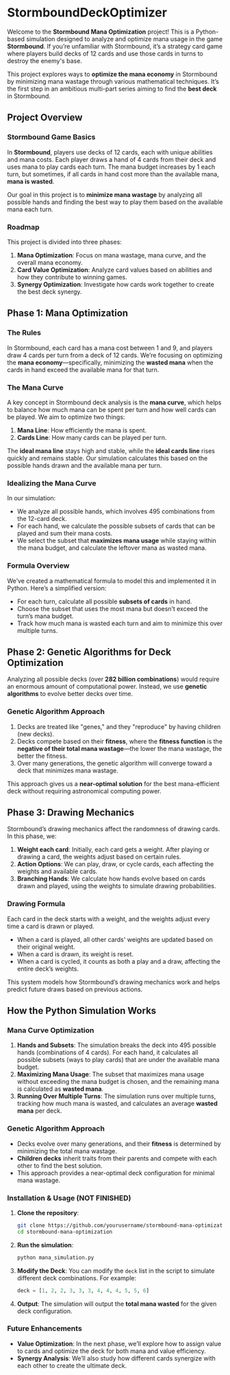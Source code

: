 # StormboundDeckOptimizer

Welcome to the **Stormbound Mana Optimization** project! This is a Python-based simulation designed to analyze and optimize mana usage in the game **Stormbound**. If you’re unfamiliar with Stormbound, it’s a strategy card game where players build decks of 12 cards and use those cards in turns to destroy the enemy's base.

This project explores ways to **optimize the mana economy** in Stormbound by minimizing mana wastage through various mathematical techniques. It’s the first step in an ambitious multi-part series aiming to find the **best deck** in Stormbound.

## Project Overview

### Stormbound Game Basics
In **Stormbound**, players use decks of 12 cards, each with unique abilities and mana costs. Each player draws a hand of 4 cards from their deck and uses mana to play cards each turn. The mana budget increases by 1 each turn, but sometimes, if all cards in hand cost more than the available mana, **mana is wasted**.

Our goal in this project is to **minimize mana wastage** by analyzing all possible hands and finding the best way to play them based on the available mana each turn.

### Roadmap
This project is divided into three phases:
1. **Mana Optimization**: Focus on mana wastage, mana curve, and the overall mana economy.
2. **Card Value Optimization**: Analyze card values based on abilities and how they contribute to winning games.
3. **Synergy Optimization**: Investigate how cards work together to create the best deck synergy.

## Phase 1: Mana Optimization

### The Rules
In Stormbound, each card has a mana cost between 1 and 9, and players draw 4 cards per turn from a deck of 12 cards. We’re focusing on optimizing the **mana economy**—specifically, minimizing the **wasted mana** when the cards in hand exceed the available mana for that turn.

### The Mana Curve
A key concept in Stormbound deck analysis is the **mana curve**, which helps to balance how much mana can be spent per turn and how well cards can be played. We aim to optimize two things:
1. **Mana Line**: How efficiently the mana is spent.
2. **Cards Line**: How many cards can be played per turn.

The **ideal mana line** stays high and stable, while the **ideal cards line** rises quickly and remains stable. Our simulation calculates this based on the possible hands drawn and the available mana per turn.

### Idealizing the Mana Curve
In our simulation:
- We analyze all possible hands, which involves 495 combinations from the 12-card deck.
- For each hand, we calculate the possible subsets of cards that can be played and sum their mana costs.
- We select the subset that **maximizes mana usage** while staying within the mana budget, and calculate the leftover mana as wasted mana.

### Formula Overview
We’ve created a mathematical formula to model this and implemented it in Python. Here’s a simplified version:
- For each turn, calculate all possible **subsets of cards** in hand.
- Choose the subset that uses the most mana but doesn’t exceed the turn’s mana budget.
- Track how much mana is wasted each turn and aim to minimize this over multiple turns.

## Phase 2: Genetic Algorithms for Deck Optimization
Analyzing all possible decks (over **282 billion combinations**) would require an enormous amount of computational power. Instead, we use **genetic algorithms** to evolve better decks over time.

### Genetic Algorithm Approach
1. Decks are treated like "genes," and they "reproduce" by having children (new decks).
2. Decks compete based on their **fitness**, where the **fitness function** is the **negative of their total mana wastage**—the lower the mana wastage, the better the fitness.
3. Over many generations, the genetic algorithm will converge toward a deck that minimizes mana wastage.

This approach gives us a **near-optimal solution** for the best mana-efficient deck without requiring astronomical computing power.

## Phase 3: Drawing Mechanics
Stormbound’s drawing mechanics affect the randomness of drawing cards. In this phase, we:
1. **Weight each card**: Initially, each card gets a weight. After playing or drawing a card, the weights adjust based on certain rules.
2. **Action Options**: We can play, draw, or cycle cards, each affecting the weights and available cards.
3. **Branching Hands**: We calculate how hands evolve based on cards drawn and played, using the weights to simulate drawing probabilities.

### Drawing Formula
Each card in the deck starts with a weight, and the weights adjust every time a card is drawn or played.

- When a card is played, all other cards' weights are updated based on their original weight.
- When a card is drawn, its weight is reset.
- When a card is cycled, it counts as both a play and a draw, affecting the entire deck’s weights.

This system models how Stormbound’s drawing mechanics work and helps predict future draws based on previous actions.

## How the Python Simulation Works

### Mana Curve Optimization
1. **Hands and Subsets**: The simulation breaks the deck into 495 possible hands (combinations of 4 cards). For each hand, it calculates all possible subsets (ways to play cards) that are under the available mana budget.
2. **Maximizing Mana Usage**: The subset that maximizes mana usage without exceeding the mana budget is chosen, and the remaining mana is calculated as **wasted mana**.
3. **Running Over Multiple Turns**: The simulation runs over multiple turns, tracking how much mana is wasted, and calculates an average **wasted mana** per deck.

### Genetic Algorithm Approach
- Decks evolve over many generations, and their **fitness** is determined by minimizing the total mana wastage.
- **Children decks** inherit traits from their parents and compete with each other to find the best solution.
- This approach provides a near-optimal deck configuration for minimal mana wastage.

### Installation & Usage (NOT FINISHED)

1. **Clone the repository**:
    ```bash
    git clone https://github.com/yourusername/stormbound-mana-optimization.git
    cd stormbound-mana-optimization
    ```

2. **Run the simulation**:
    ```bash
    python mana_simulation.py
    ```

3. **Modify the Deck**:
    You can modify the `deck` list in the script to simulate different deck combinations. For example:
    ```python
    deck = [1, 2, 2, 3, 3, 3, 4, 4, 4, 5, 5, 6]
    ```

4. **Output**:
    The simulation will output the **total mana wasted** for the given deck configuration.

### Future Enhancements
- **Value Optimization**: In the next phase, we’ll explore how to assign value to cards and optimize the deck for both mana and value efficiency.
- **Synergy Analysis**: We’ll also study how different cards synergize with each other to create the ultimate deck.
